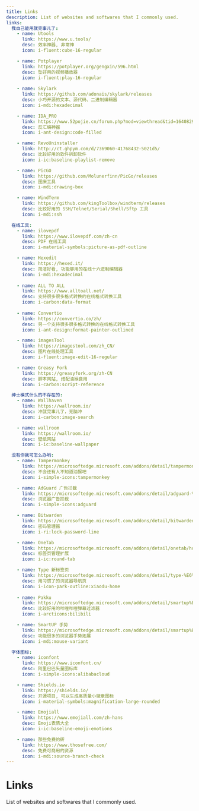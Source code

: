 ```yaml
---
title: Links
description: List of websites and softwares that I commonly used.
links:
  我自己能用就完事儿了:
    - name: Utools
      link: https://www.u.tools/
      desc: 效率神器, 非常神
      icon: i-fluent:cube-16-regular

    - name: Potplayer
      link: https://potplayer.org/gengxin/596.html
      desc: 坠好用的视频播放器
      icon: i-fluent:play-16-regular
    
    - name: Skylark
      link: https://github.com/adonais/skylark/releases
      desc: 小巧开源的文本、源代码、二进制编辑器
      icon: i-mdi:hexadecimal

    - name: IDA_PRO
      link: https://www.52pojie.cn/forum.php?mod=viewthread&tid=1640829&highlight=IDA
      desc: 反汇编神器
      icon: i-ant-design:code-filled

    - name: RevoUninstaller
      link: http://ct.ghpym.com/d/7369060-41768432-5021d5/
      desc: 比较好用的软件拆卸软件
      icon: i-ic:baseline-playlist-remove

    - name: PicGO
      link: https://github.com/Molunerfinn/PicGo/releases
      desc: 图床工具
      icon: i-mdi:drawing-box

    - name: WindTerm
      link: https://github.com/kingToolbox/windterm/releases
      desc: 比较好用的 SSH/Telnet/Serial/Shell/Sftp 工具
      icon: i-mdi:ssh

  在线工具:
    - name: ilovepdf
      link: https://www.ilovepdf.com/zh-cn
      desc: PDF 在线工具
      icon: i-material-symbols:picture-as-pdf-outline

    - name: Hexedit
      link: https://hexed.it/
      desc: 简洁好看, 功能够用的在线十六进制编辑器
      icon: i-mdi:hexadecimal
    
    - name: ALL TO ALL
      link: https://www.alltoall.net/
      desc: 支持很多很多格式转换的在线格式转换工具
      icon: i-carbon:data-format
    
    - name: Convertio
      link: https://convertio.co/zh/
      desc: 另一个支持很多很多格式转换的在线格式转换工具
      icon: i-ant-design:format-painter-outlined

    - name: imagesTool
      link: https://imagestool.com/zh_CN/     
      desc: 图片在线处理工具
      icon: i-fluent:image-edit-16-regular

    - name: Greasy Fork
      link: https://greasyfork.org/zh-CN
      desc: 脚本网站, 搭配油猴食用
      icon: i-carbon:script-reference

  绅士模式什么的不存在的:
    - name: Wallhaven
      link: https://wallroom.io/
      desc: 冲就完事儿了，无脑冲
      icon: i-carbon:image-search

    - name: wallroom
      link: https://wallroom.io/
      desc: 壁纸网站
      icon: i-ic:baseline-wallpaper

  没有你我可怎么办哟:
    - name: Tampermonkey
      link: https://microsoftedge.microsoft.com/addons/detail/tampermonkey/iikmkjmpaadaobahmlepeloendndfphd
      desc: 不会还有人不知道油猴吧
      icon: i-simple-icons:tampermonkey

    - name: AdGuard 广告拦截
      link: https://microsoftedge.microsoft.com/addons/detail/adguard-%E5%B9%BF%E5%91%8A%E6%8B%A6%E6%88%AA%E5%99%A8/pdffkfellgipmhklpdmokmckkkfcopbh
      desc: 浏览器广告拦截
      icon: i-simple-icons:adguard

    - name: Bitwarden
      link: https://microsoftedge.microsoft.com/addons/detail/bitwarden-%E5%85%8D%E8%B4%B9%E5%AF%86%E7%A0%81%E7%AE%A1%E7%90%86%E5%99%A8/jbkfoedolllekgbhcbcoahefnbanhhlh
      desc: 密码管理器
      icon: i-ri:lock-password-line

    - name: OneTab
      link: https://microsoftedge.microsoft.com/addons/detail/onetab/hoimpamkkoehapgenciaoajfkfkpgfop
      desc: 标签页管理扩展
      icon: i-ic:round-tab

    - name: Type 新标签页
      link: https://microsoftedge.microsoft.com/addons/detail/type-%E6%96%B0%E6%A0%87%E7%AD%BE%E9%A1%B5/infadjfgiibkkikaejiblihjgmehcbeo
      desc: 用习惯了的浏览器导航页
      icon: i-icon-park-outline:xiaodu-home
    
    - name: Pakku
      link: https://microsoftedge.microsoft.com/addons/detail/smartup%E6%89%8B%E5%8A%BF/elponhbfjjjihgeijofonnflefhcbckp
      desc: 比较好用的哔哩哔哩弹幕过滤器
      icon: i-arcticons:bilibili

    - name: SmartUP 手势
      link: https://microsoftedge.microsoft.com/addons/detail/smartup%E6%89%8B%E5%8A%BF/elponhbfjjjihgeijofonnflefhcbckp
      desc: 功能很多的浏览器手势拓展
      icon: i-mdi:mouse-variant

  字体图标:
    - name: iconfont
      link: https://www.iconfont.cn/
      desc: 阿里巴巴矢量图标库
      icon: i-simple-icons:alibabacloud

    - name: Shields.io
      link: https://shields.io/
      desc: 开源项目, 可以生成高质量小徽章图标
      icon: i-material-symbols:magnification-large-rounded

    - name: Emojiall
      link: https://www.emojiall.com/zh-hans
      desc: Emoji表情大全
      icon: i-ic:baseline-emoji-emotions

    - name: 那些免费的砖
      link: https://www.thosefree.com/
      desc: 免费可商用的资源
      icon: i-mdi:source-branch-check
---
```


# Links

List of websites and softwares that I commonly used.

<ListLinks :links="frontmatter.links" />
